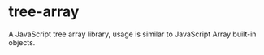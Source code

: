 # tree-array
A JavaScript tree array library, usage is similar to JavaScript Array built-in objects.
